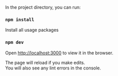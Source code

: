 In the project directory, you can run:

### `npm install`
Install all usage packages

### `npm dev`

Open [http://localhost:3000](http://localhost:3000) to view it in the browser.

The page will reload if you make edits.\
You will also see any lint errors in the console.
